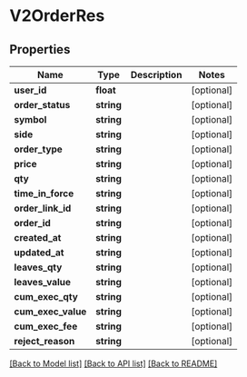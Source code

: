 # V2OrderRes

## Properties
Name | Type | Description | Notes
------------ | ------------- | ------------- | -------------
**user_id** | **float** |  | [optional] 
**order_status** | **string** |  | [optional] 
**symbol** | **string** |  | [optional] 
**side** | **string** |  | [optional] 
**order_type** | **string** |  | [optional] 
**price** | **string** |  | [optional] 
**qty** | **string** |  | [optional] 
**time_in_force** | **string** |  | [optional] 
**order_link_id** | **string** |  | [optional] 
**order_id** | **string** |  | [optional] 
**created_at** | **string** |  | [optional] 
**updated_at** | **string** |  | [optional] 
**leaves_qty** | **string** |  | [optional] 
**leaves_value** | **string** |  | [optional] 
**cum_exec_qty** | **string** |  | [optional] 
**cum_exec_value** | **string** |  | [optional] 
**cum_exec_fee** | **string** |  | [optional] 
**reject_reason** | **string** |  | [optional] 

[[Back to Model list]](../README.md#documentation-for-models) [[Back to API list]](../README.md#documentation-for-api-endpoints) [[Back to README]](../README.md)


